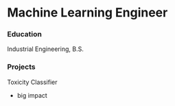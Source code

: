 # Machine Learning Engineer

### Education
Industrial Engineering, B.S.

### Projects
Toxicity Classifier
- big impact
